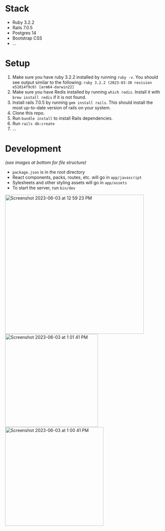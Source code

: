 # Stack
- Ruby 3.2.2
- Rails 7.0.5
- Postgres 14
- Bootstrap CSS
- ...

# Setup
1. Make sure you have ruby 3.2.2 installed by running `ruby -v`. You should see output similar to the following: `ruby 3.2.2 (2023-03-30 revision e51014f9c0) [arm64-darwin22]`
1. Make sure you have Redis installed by running `which redis`. Install it with `brew install redis` if it is not found.
1. Install rails 7.0.5 by running `gem install rails`. This should install the most up-to-date version of rails on your system.
1. Clone this repo.
1. Run `bundle install` to install Rails dependencies.
1. Run `rails db:create`
1. ...

# Development
_(see images at bottom for file structure)_
- `package.json` is in the root directory
- React components, packs, routes, etc. will go in `app/javascript`
- Sylesheets and other styling assets will go in `app/assets`
- To start the server, run `bin/dev`

<img width="450" alt="Screenshot 2023-06-03 at 12 59 23 PM" src="https://github.com/lmcgpttfy/lmcgpttfy/assets/98294995/856ced26-cf93-4b34-9aad-d8942ae3637a">
<img width="301" alt="Screenshot 2023-06-03 at 1 01 41 PM" src="https://github.com/lmcgpttfy/lmcgpttfy/assets/98294995/d949dcb0-7537-4b4c-962d-08a112595fef">
<img width="319" alt="Screenshot 2023-06-03 at 1 00 41 PM" src="https://github.com/lmcgpttfy/lmcgpttfy/assets/98294995/7f31ce75-dbda-4821-acf6-ae9738d62457">

